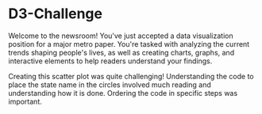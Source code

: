 # D3-Challenge
Welcome to the newsroom! You've just accepted a data visualization position for a major metro paper. You're tasked with analyzing the current trends shaping people's lives, as well as creating charts, graphs, and interactive elements to help readers understand your findings.

Creating this scatter plot was quite challenging! Understanding the code to place the state name in the circles involved much reading and understanding how it is done. Ordering the code in specific steps was important.
